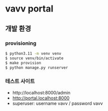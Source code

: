 # vavv portal

## 개발 환경

### provisioning

```bash
$ python3.11 -m venv venv
$ source venv/bin/activate
$ make provision
$ python manage.py runserver
```

### 테스트 사이트
- http://localhost:8000/admin
- http://portal.localhost:8000
- superuser: username vavv / password vavv
